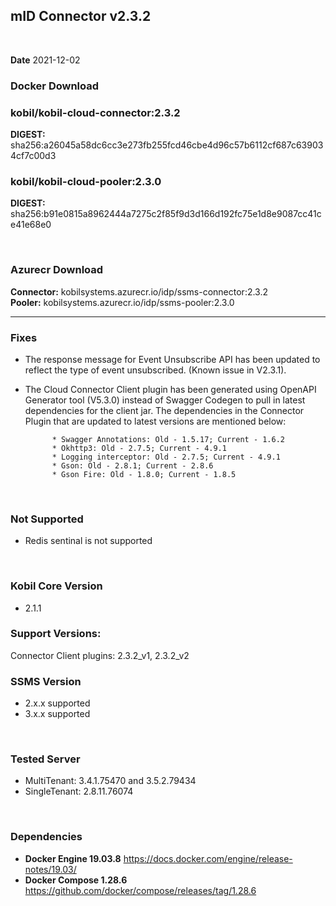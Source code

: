 ## mID Connector v2.3.2

<br/>

**Date** 2021-12-02

### **Docker Download**

### kobil/kobil-cloud-connector:2.3.2
**DIGEST:**  sha256:a26045a58dc6cc3e273fb255fcd46cbe4d96c57b6112cf687c639034cf7c00d3
### kobil/kobil-cloud-pooler:2.3.0
**DIGEST:** sha256:b91e0815a8962444a7275c2f85f9d3d166d192fc75e1d8e9087cc41ce41e68e0

<br/>

### **Azurecr Download**
**Connector:** kobilsystems.azurecr.io/idp/ssms-connector:2.3.2  
**Pooler:** kobilsystems.azurecr.io/idp/ssms-pooler:2.3.0
<br/>

------------------------------------
            
### Fixes
* The response message for Event Unsubscribe API has been updated to reflect the type of event unsubscribed. (Known issue in V2.3.1).
* The Cloud Connector Client plugin has been generated using OpenAPI Generator tool (V5.3.0) instead of Swagger Codegen to pull in latest dependencies for the client jar. The dependencies in the Connector Plugin that are updated to latest versions are mentioned below:

            * Swagger Annotations: Old - 1.5.17; Current - 1.6.2
            * Okhttp3: Old - 2.7.5; Current - 4.9.1
            * Logging interceptor: Old - 2.7.5; Current - 4.9.1
            * Gson: Old - 2.8.1; Current - 2.8.6
            * Gson Fire: Old - 1.8.0; Current - 1.8.5
  
<br/>
  
### Not Supported
* Redis sentinal is not supported
<br/>
  
### Kobil Core Version
* 2.1.1

### Support Versions:
Connector Client plugins: 2.3.2_v1, 2.3.2_v2 
<br/>
 
### SSMS Version
* 2.x.x supported
* 3.x.x supported
<br/>

### Tested Server
* MultiTenant:  3.4.1.75470 and 3.5.2.79434
* SingleTenant: 2.8.11.76074
<br/>

### Dependencies
* **Docker Engine 19.03.8**
https://docs.docker.com/engine/release-notes/19.03/
* **Docker Compose 1.28.6**
https://github.com/docker/compose/releases/tag/1.28.6

